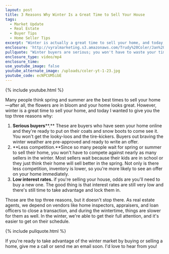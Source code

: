 ```yaml
---
layout: post
title: 3 Reasons Why Winter Is a Great Time to Sell Your House
tags:
  - Market Update
  - Real Estate
  - Buyer Tips
  - Home Seller Tips
excerpt: "Winter is actually a great time to sell your home, and today, I've got three reasons why that I wanted to share."
enclosure: 'http://vyralmarketing.s3.amazonaws.com/Trudy%20Coler/Jan%202%20%283%29.mp4'
pullquote: "Winter buyers are serious; you won't have to waste your time with tire-kickers."
enclosure_type: video/mp4
enclosure_time:
use_youtube_image: false
youtube_alternate_image: /uploads/coler-yt-1-23.jpg
youtube_code: ecNPCUM5ibE
---
```



{% include youtube.html %}

Many people think spring and summer are the best times to sell your home—after all, the flowers are in bloom and your home looks great. However, winter is a great time to sell your home, and today I wanted to give you the top three reasons why:

1. **Serious buyers****.** These are buyers who have seen your home online and they're ready to put on their coats and snow boots to come see it. You won't get the looky-loos and the tire-kickers. Buyers out braving the winter weather are pre-approved and ready to write an offer.
2. **Less competition.**Since so many people wait for spring or summer to sell their home, you won't have to compete against nearly as many sellers in the winter. Most sellers wait because their kids are in school or they just think their home will sell better in the spring. Not only is there less competition, inventory is lower, so you're more likely to see an offer on your home immediately.
3. **Low interest rates.** if you're selling your house, odds are you'll need to buy a new one. The good thing is that interest rates are still very low and there's still time to take advantage and lock them in.

Those are the top three reasons, but it doesn't stop there. As real estate agents, we depend on vendors like home inspectors, appraisers, and loan officers to close a transaction, and during the wintertime, things are slower for them as well. In the winter, we're able to get their full attention, and it's easier to get on their schedule.

{% include pullquote.html %}

If you're ready to take advantage of the winter market by buying or selling a home, give me a call or send me an email soon. I'd love to hear from you!
<br>
